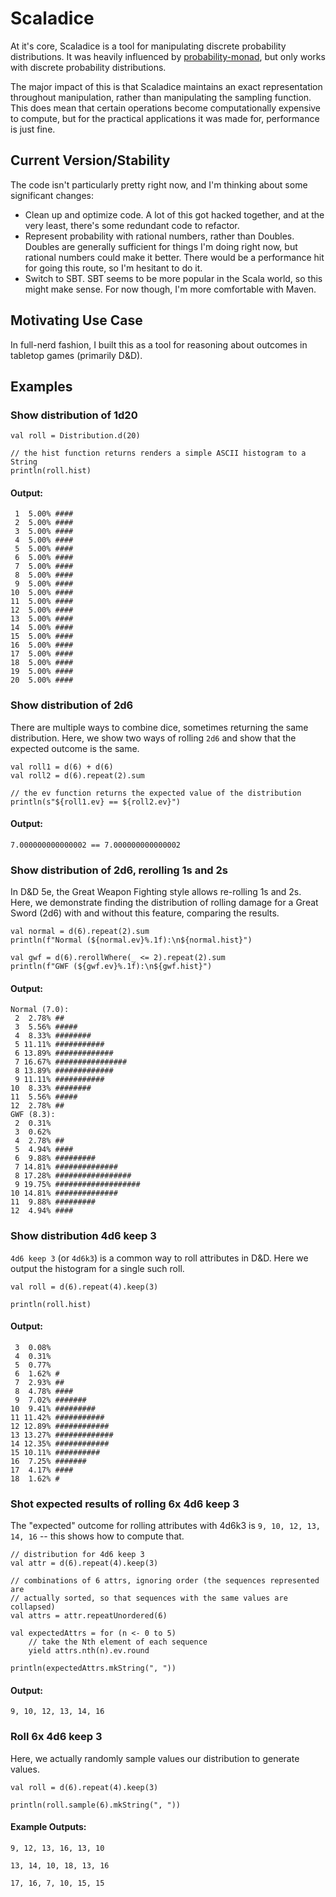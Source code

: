 # Scaladice

At it's core, Scaladice is a tool for manipulating discrete probability
distributions. It was heavily influenced by [probability-monad](https://github.com/jliszka/probability-monad),
but only works with discrete probability distributions.

The major impact of this is that Scaladice maintains an exact representation
throughout manipulation, rather than manipulating the sampling function. This
does mean that certain operations become computationally expensive to compute,
but for the practical applications it was made for, performance is just fine.

## Current Version/Stability

The code isn't particularly pretty right now, and I'm thinking about some
significant changes:

- Clean up and optimize code.
  A lot of this got hacked together, and at the very least, there's some
  redundant code to refactor.
- Represent probability with rational numbers, rather than Doubles.
  Doubles are generally sufficient for things I'm doing right now, but rational
  numbers could make it better. There would be a performance hit for going this
  route, so I'm hesitant to do it.
- Switch to SBT.
  SBT seems to be more popular in the Scala world, so this might make sense. For
  now though, I'm more comfortable with Maven.

## Motivating Use Case

In full-nerd fashion, I built this as a tool for reasoning about outcomes in
tabletop games (primarily D&D).

## Examples

### Show distribution of 1d20

    val roll = Distribution.d(20)

    // the hist function returns renders a simple ASCII histogram to a String
    println(roll.hist)

#### Output:

     1  5.00% ####
     2  5.00% ####
     3  5.00% ####
     4  5.00% ####
     5  5.00% ####
     6  5.00% ####
     7  5.00% ####
     8  5.00% ####
     9  5.00% ####
    10  5.00% ####
    11  5.00% ####
    12  5.00% ####
    13  5.00% ####
    14  5.00% ####
    15  5.00% ####
    16  5.00% ####
    17  5.00% ####
    18  5.00% ####
    19  5.00% ####
    20  5.00% ####

### Show distribution of 2d6

There are multiple ways to combine dice, sometimes returning the same
distribution. Here, we show two ways of rolling `2d6` and show that the expected
outcome is the same.

    val roll1 = d(6) + d(6)
    val roll2 = d(6).repeat(2).sum

    // the ev function returns the expected value of the distribution
    println(s"${roll1.ev} == ${roll2.ev}")

#### Output:

    7.000000000000002 == 7.000000000000002

### Show distribution of 2d6, rerolling 1s and 2s

In D&D 5e, the Great Weapon Fighting style allows re-rolling 1s and 2s. Here, we
demonstrate finding the distribution of rolling damage for a Great Sword (2d6)
with and without this feature, comparing the results.

    val normal = d(6).repeat(2).sum
    println(f"Normal (${normal.ev}%.1f):\n${normal.hist}")

    val gwf = d(6).rerollWhere(_ <= 2).repeat(2).sum
    println(f"GWF (${gwf.ev}%.1f):\n${gwf.hist}")
    
#### Output:

    Normal (7.0):
     2  2.78% ##
     3  5.56% #####
     4  8.33% ########
     5 11.11% ###########
     6 13.89% #############
     7 16.67% ################
     8 13.89% #############
     9 11.11% ###########
    10  8.33% ########
    11  5.56% #####
    12  2.78% ##
    GWF (8.3):
     2  0.31%
     3  0.62%
     4  2.78% ##
     5  4.94% ####
     6  9.88% #########
     7 14.81% ##############
     8 17.28% #################
     9 19.75% ###################
    10 14.81% ##############
    11  9.88% #########
    12  4.94% ####

### Show distribution 4d6 keep 3

`4d6 keep 3` (or `4d6k3`) is a common way to roll attributes in D&D. Here we
output the histogram for a single such roll.

    val roll = d(6).repeat(4).keep(3)
    
    println(roll.hist)

#### Output:

     3  0.08%
     4  0.31%
     5  0.77%
     6  1.62% #
     7  2.93% ##
     8  4.78% ####
     9  7.02% #######
    10  9.41% #########
    11 11.42% ###########
    12 12.89% ############
    13 13.27% #############
    14 12.35% ############
    15 10.11% ##########
    16  7.25% #######
    17  4.17% ####
    18  1.62% #

### Shot expected results of rolling 6x 4d6 keep 3

The "expected" outcome for rolling attributes with 4d6k3 is
`9, 10, 12, 13, 14, 16` -- this shows how to compute that.

    // distribution for 4d6 keep 3
    val attr = d(6).repeat(4).keep(3)
    
    // combinations of 6 attrs, ignoring order (the sequences represented are
    // actually sorted, so that sequences with the same values are collapsed)
    val attrs = attr.repeatUnordered(6)
    
    val expectedAttrs = for (n <- 0 to 5)
        // take the Nth element of each sequence
        yield attrs.nth(n).ev.round
    
    println(expectedAttrs.mkString(", "))

#### Output:

    9, 10, 12, 13, 14, 16

### Roll 6x 4d6 keep 3

Here, we actually randomly sample values our distribution to generate values.

    val roll = d(6).repeat(4).keep(3)
    
    println(roll.sample(6).mkString(", "))

#### Example Outputs:

    9, 12, 13, 16, 13, 10

    13, 14, 10, 18, 13, 16

    17, 16, 7, 10, 15, 15

